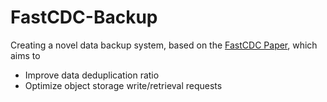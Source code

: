 # FastCDC-Backup
Creating a novel data backup system, based on the [FastCDC Paper](https://www.usenix.org/system/files/conference/atc16/atc16-paper-xia.pdf), which aims to 
- Improve data deduplication ratio
- Optimize object storage write/retrieval requests
